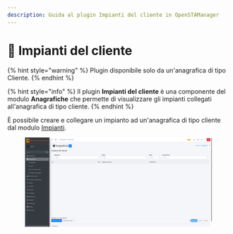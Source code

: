 ```yaml
---
description: Guida al plugin Impianti del cliente in OpenSTAManager
---
```


# 🔨 Impianti del cliente

{% hint style="warning" %}
Plugin disponibile solo da un'anagrafica di tipo Cliente.
{% endhint %}

{% hint style="info" %}
Il plugin **Impianti del cliente** è una componente del modulo **Anagrafiche** che permette di visualizzare gli impianti collegati all'anagrafica di tipo cliente.
{% endhint %}

È possibile creare e collegare un impianto ad un'anagrafica di tipo cliente dal modulo [Impianti](../../impianti/).

<figure><img src="../../../../.gitbook/assets/immagine (80).png" alt=""><figcaption></figcaption></figure>
